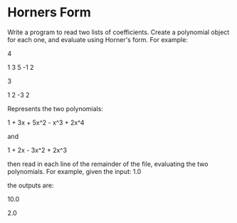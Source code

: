 # Horners Form

Write a program to read two lists of coefficients. Create a polynomial object for each one, and evaluate using Horner's form.  For example:

4

1  3  5  -1  2

3

1  2 -3  2

Represents the two polynomials:

1 + 3x + 5x^2 - x^3 + 2x^4

and

1 + 2x - 3x^2 + 2x^3

then read in each line of the remainder of the file, evaluating the two polynomials. For example, given the input:
1.0

the outputs are:

10.0

2.0

